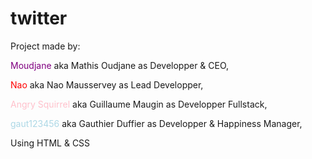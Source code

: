 # <h1> twitter </h1>

Project made by:

<span style="color: purple">Moudjane</span> aka Mathis Oudjane as Developper & CEO,

<span style="color: red">Nao</span> aka Nao Mausservey as Lead Developper,

<span style="color: pink">Angry Squirrel</span> aka Guillaume Maugin as Developper Fullstack,

<span style="color: lightblue">gaut123456</span> aka Gauthier Duffier as Developper & Happiness Manager,


Using HTML & CSS
